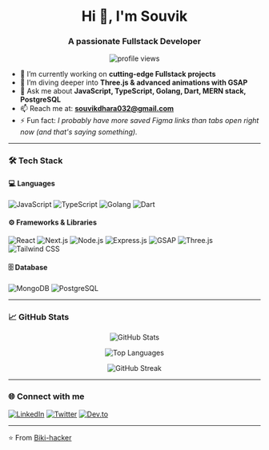 <h1 align="center">Hi 👋, I'm Souvik</h1>
<h3 align="center">A passionate Fullstack Developer</h3>

<p align="center">
  <img src="https://komarev.com/ghpvc/?username=Biki-hacker&label=Profile%20views&color=0e75b6&style=flat" alt="profile views" />
</p>

- 🔭 I’m currently working on **cutting-edge Fullstack projects**  
- 🌱 I’m diving deeper into **Three.js & advanced animations with GSAP**  
- 💬 Ask me about **JavaScript, TypeScript, Golang, Dart, MERN stack, PostgreSQL**  
- 📫 Reach me at: **souvikdhara032@gmail.com**  
- ⚡ Fun fact: *I probably have more saved Figma links than tabs open right now (and that's saying something).*

---

### 🛠️ Tech Stack

#### 💻 Languages
![JavaScript](https://img.shields.io/badge/-JavaScript-black?style=flat-square&logo=javascript)
![TypeScript](https://img.shields.io/badge/-TypeScript-black?style=flat-square&logo=typescript)
![Golang](https://img.shields.io/badge/-Go-black?style=flat-square&logo=go)
![Dart](https://img.shields.io/badge/-Dart-black?style=flat-square&logo=dart)

#### ⚙️ Frameworks & Libraries
![React](https://img.shields.io/badge/-React-black?style=flat-square&logo=react)
![Next.js](https://img.shields.io/badge/-Next.js-black?style=flat-square&logo=next.js)
![Node.js](https://img.shields.io/badge/-Node.js-black?style=flat-square&logo=node.js)
![Express.js](https://img.shields.io/badge/-Express-black?style=flat-square&logo=express)
![GSAP](https://img.shields.io/badge/-GSAP-black?style=flat-square&logo=greensock)
![Three.js](https://img.shields.io/badge/-Three.js-black?style=flat-square&logo=three.js)
![Tailwind CSS](https://img.shields.io/badge/-TailwindCSS-black?style=flat-square&logo=tailwind-css)

#### 🗄️ Database
![MongoDB](https://img.shields.io/badge/-MongoDB-black?style=flat-square&logo=mongodb)
![PostgreSQL](https://img.shields.io/badge/-PostgreSQL-black?style=flat-square&logo=postgresql)

---

### 📈 GitHub Stats

<p align="center">
  <img src="https://github-readme-stats.vercel.app/api?username=Biki-hacker&show_icons=true&theme=radical" alt="GitHub Stats" />
</p>

<p align="center">
  <img src="https://github-readme-stats.vercel.app/api/top-langs/?username=Biki-hacker&layout=compact&theme=radical" alt="Top Languages" />
</p>

<p align="center">
  <img src="https://github-readme-streak-stats.herokuapp.com/?user=Biki-hacker&theme=radical" alt="GitHub Streak" />
</p>

---

### 🌐 Connect with me

[![LinkedIn](https://img.shields.io/badge/LinkedIn-0077B5?style=flat-square&logo=linkedin&logoColor=white)](https://linkedin.com/in/your-linkedin)
[![Twitter](https://img.shields.io/badge/Twitter-1DA1F2?style=flat-square&logo=twitter&logoColor=white)](https://twitter.com/your-twitter)
[![Dev.to](https://img.shields.io/badge/Dev.to-0A0A0A?style=flat-square&logo=devdotto&logoColor=white)](https://dev.to/your-devto)

---

⭐️ From [Biki-hacker](https://github.com/Biki-hacker)
